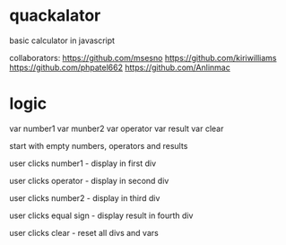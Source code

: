 # quackalator
basic calculator in javascript

collaborators:
https://github.com/msesno
https://github.com/kiriwilliams
https://github.com/phpatel662
https://github.com/Anlinmac



# logic
<!-- variables -->
var number1
var munber2
var operator
var result
var clear

<!-- first action -->
start with empty numbers, operators and results

user clicks number1 - display in first div

user clicks operator - display in second div

user clicks number2 - display in third div

user clicks equal sign - display result in fourth div

user clicks clear - reset all divs and vars


<!-- loops -->
